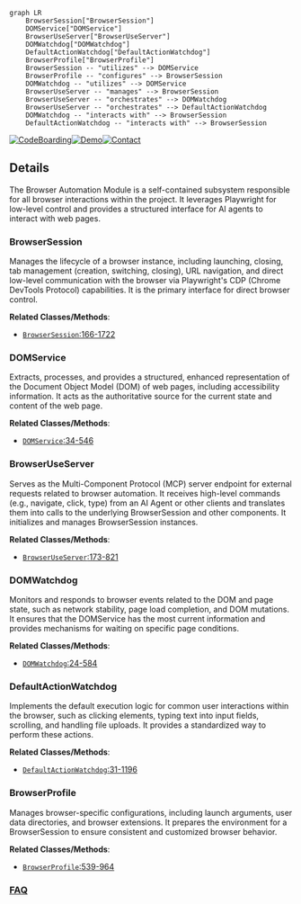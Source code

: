 ```mermaid
graph LR
    BrowserSession["BrowserSession"]
    DOMService["DOMService"]
    BrowserUseServer["BrowserUseServer"]
    DOMWatchdog["DOMWatchdog"]
    DefaultActionWatchdog["DefaultActionWatchdog"]
    BrowserProfile["BrowserProfile"]
    BrowserSession -- "utilizes" --> DOMService
    BrowserProfile -- "configures" --> BrowserSession
    DOMWatchdog -- "utilizes" --> DOMService
    BrowserUseServer -- "manages" --> BrowserSession
    BrowserUseServer -- "orchestrates" --> DOMWatchdog
    BrowserUseServer -- "orchestrates" --> DefaultActionWatchdog
    DOMWatchdog -- "interacts with" --> BrowserSession
    DefaultActionWatchdog -- "interacts with" --> BrowserSession
```

[![CodeBoarding](https://img.shields.io/badge/Generated%20by-CodeBoarding-9cf?style=flat-square)](https://github.com/CodeBoarding/GeneratedOnBoardings)[![Demo](https://img.shields.io/badge/Try%20our-Demo-blue?style=flat-square)](https://www.codeboarding.org/demo)[![Contact](https://img.shields.io/badge/Contact%20us%20-%20contact@codeboarding.org-lightgrey?style=flat-square)](mailto:contact@codeboarding.org)

## Details

The Browser Automation Module is a self-contained subsystem responsible for all browser interactions within the project. It leverages Playwright for low-level control and provides a structured interface for AI agents to interact with web pages.

### BrowserSession
Manages the lifecycle of a browser instance, including launching, closing, tab management (creation, switching, closing), URL navigation, and direct low-level communication with the browser via Playwright's CDP (Chrome DevTools Protocol) capabilities. It is the primary interface for direct browser control.


**Related Classes/Methods**:

- <a href="https://github.com/browser-use/browser-use/blob/main/browser_use/browser/session.py#L166-L1722" target="_blank" rel="noopener noreferrer">`BrowserSession`:166-1722</a>


### DOMService
Extracts, processes, and provides a structured, enhanced representation of the Document Object Model (DOM) of web pages, including accessibility information. It acts as the authoritative source for the current state and content of the web page.


**Related Classes/Methods**:

- <a href="https://github.com/browser-use/browser-use/blob/main/browser_use/dom/service.py#L34-L546" target="_blank" rel="noopener noreferrer">`DOMService`:34-546</a>


### BrowserUseServer
Serves as the Multi-Component Protocol (MCP) server endpoint for external requests related to browser automation. It receives high-level commands (e.g., navigate, click, type) from an AI Agent or other clients and translates them into calls to the underlying BrowserSession and other components. It initializes and manages BrowserSession instances.


**Related Classes/Methods**:

- <a href="https://github.com/browser-use/browser-use/blob/main/browser_use/mcp/server.py#L173-L821" target="_blank" rel="noopener noreferrer">`BrowserUseServer`:173-821</a>


### DOMWatchdog
Monitors and responds to browser events related to the DOM and page state, such as network stability, page load completion, and DOM mutations. It ensures that the DOMService has the most current information and provides mechanisms for waiting on specific page conditions.


**Related Classes/Methods**:

- <a href="https://github.com/browser-use/browser-use/blob/main/browser_use/browser/dom_watchdog.py#L24-L584" target="_blank" rel="noopener noreferrer">`DOMWatchdog`:24-584</a>


### DefaultActionWatchdog
Implements the default execution logic for common user interactions within the browser, such as clicking elements, typing text into input fields, scrolling, and handling file uploads. It provides a standardized way to perform these actions.


**Related Classes/Methods**:

- <a href="https://github.com/browser-use/browser-use/blob/main/browser_use/browser/default_action_watchdog.py#L31-L1196" target="_blank" rel="noopener noreferrer">`DefaultActionWatchdog`:31-1196</a>


### BrowserProfile
Manages browser-specific configurations, including launch arguments, user data directories, and browser extensions. It prepares the environment for a BrowserSession to ensure consistent and customized browser behavior.


**Related Classes/Methods**:

- <a href="https://github.com/browser-use/browser-use/blob/main/browser_use/browser/profile.py#L539-L964" target="_blank" rel="noopener noreferrer">`BrowserProfile`:539-964</a>




### [FAQ](https://github.com/CodeBoarding/GeneratedOnBoardings/tree/main?tab=readme-ov-file#faq)